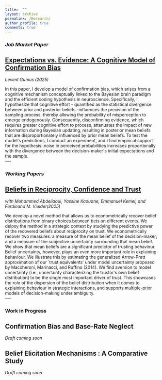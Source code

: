 ```yaml
---
title:  ""
layout: archive
permalink: /Research/
author_profile: true
comments: true
---
```


<!-- Google tag (gtag.js) -->
<script async src="https://www.googletagmanager.com/gtag/js?id=G-CGWLD12PGV"></script>
<script>
  window.dataLayer = window.dataLayer || [];
  function gtag(){dataLayer.push(arguments);}
  gtag('js', new Date());

  gtag('config', 'G-CGWLD12PGV');
</script>

### *Job Market Paper*
## [Expectations vs. Evidence: A Cognitive Model of Confirmation Bias](https://www.dropbox.com/scl/fi/n8dlw8rg17xlr09duprej/Expectations_vs__Evidence__A_Cognitive_Model_of_Confirmation_Bias_February_2025.pdf?rlkey=v4pliu7ubvk2rx41144nm0s7n&st=33bpag3e&dl=0)
*Levent Gumus (2025)*
<div class="abstract-text">
  In this paper, I develop a model of confirmation bias, which arises from a cognitive mechanism conceptually linked to the Bayesian brain paradigm and the efficient coding hypothesis in neuroscience. Specifically, I hypothesize that cognitive effort - quantified as the statistical divergence between prior and posterior beliefs -influences the precision of the sampling process, thereby allowing the probability of misperception to emerge endogenously. Consequently, disconfirming evidence, which requires greater cognitive effort to process, attenuates the impact of new information during Bayesian updating, resulting in posterior mean beliefs that are disproportionately influenced by prior mean beliefs.  To test the model's predictions, I conduct an experiment, and I find empirical support for the hypothesis: noise in perceived probabilities increases proportionally with the divergence between the decision-maker's initial expectations and the sample.
</div>
---

### *Working Papers*
## [Beliefs in Reciprocity, Confidence and Trust](https://www.dropbox.com/scl/fi/jqdzoodxzsrlsfi8a6no3/Beliefs_trust_game.pdf?rlkey=jxnm0drfpov8f759hkg6vf4gl&st=ddarn0v2&dl=0)
*with Mohammed Abdellaoui, Yassine Kaouane, Emmanuel Kemel, and Ferdinand M. Vieider(2025)*
  <div class="abstract-text" >
   We develop a novel method that allows us to econometrically recover belief distributions from binary choices between bets on different events. We delpoy the method in a strategic context by studying the predictive power of the recovered beliefs about reciprocity on trust. We econometrically recover two measures: a measure of the mean belief of the decision-maker; and a measure of the subjective uncertainty surrounding that mean belief. We show that mean beliefs are a significant predictor of trusting behaviour. Belief uncertainty, however, plays an even more important role in explaining behaviour. We illustrate this by estimating the generalized Arrow-Pratt approximation of our `trust equivalents' under model uncertainty proposed by Maccheroni, Marinacci, and Ruffino (2014). We find aversion to model uncertainty (i.e., uncertainty characterizing the trustor's own belief distribution) to be the single most important driver of trust. This showcases the role of the dispersion of the belief distribution when it comes to explaining behaviour in strategic interactions, and supports multiple-prior models of decision-making under ambiguity.
  </div>
---

### **Work in Progress**
## Confirmation Bias and Base-Rate Neglect
*Draft coming soon*
## Belief Elicitation Mechanisms :  A Comparative Study
*Draft coming soon*



